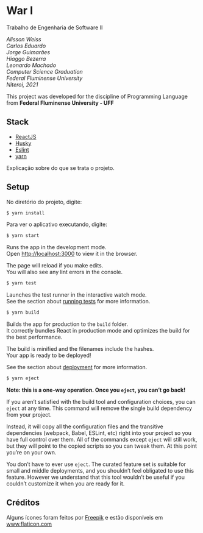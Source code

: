# War I
Trabalho de Engenharia de Software II

*Alisson Weiss*<br>
*Carlos Eduardo*<br>
*Jorge Guimarães*<br>
*Hiaggo Bezerra*<br>
*Leonardo Machado*<br>
*Computer Science Graduation*<br>
*Federal Fluminense University*<br>
*Niteroi, 2021*

This project was developed for the discipline of Programming Language from **Federal Fluminense University - UFF**

## Stack
  * [ReactJS](https://reactjs.org/)
  * [Husky](https://www.npmjs.com/package/husky)
  * [Eslint](https://eslint.org/)
  * [yarn](https://yarnpkg.com/)

Explicação sobre do que se trata o projeto.
## Setup

No diretório do projeto, digite:

```sh
$ yarn install
```

Para ver o aplicativo executando, digite:

```sh
$ yarn start
```

Runs the app in the development mode.\
Open [http://localhost:3000](http://localhost:3000) to view it in the browser.

The page will reload if you make edits.\
You will also see any lint errors in the console.

```sh
$ yarn test
```

Launches the test runner in the interactive watch mode.\
See the section about [running tests](https://facebook.github.io/create-react-app/docs/running-tests) for more information.

```sh
$ yarn build
```

Builds the app for production to the `build` folder.\
It correctly bundles React in production mode and optimizes the build for the best performance.

The build is minified and the filenames include the hashes.\
Your app is ready to be deployed!

See the section about [deployment](https://facebook.github.io/create-react-app/docs/deployment) for more information.

```sh
$ yarn eject
```

**Note: this is a one-way operation. Once you `eject`, you can’t go back!**

If you aren’t satisfied with the build tool and configuration choices, you can `eject` at any time. This command will remove the single build dependency from your project.

Instead, it will copy all the configuration files and the transitive dependencies (webpack, Babel, ESLint, etc) right into your project so you have full control over them. All of the commands except `eject` will still work, but they will point to the copied scripts so you can tweak them. At this point you’re on your own.

You don’t have to ever use `eject`. The curated feature set is suitable for small and middle deployments, and you shouldn’t feel obligated to use this feature. However we understand that this tool wouldn’t be useful if you couldn’t customize it when you are ready for it.

## Créditos

Alguns ícones foram feitos por <a href="https://www.freepik.com" title="Freepik">Freepik</a> e estão disponíveis em <a href="https://www.flaticon.com/" title="Flaticon">www.flaticon.com</a>